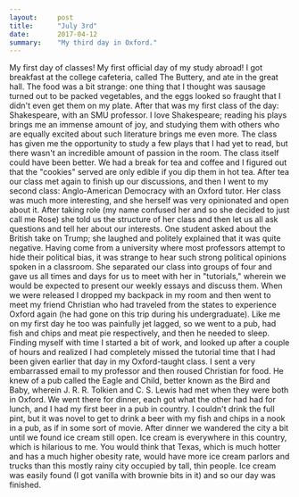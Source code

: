 ```yaml
---
layout:     post
title:      "July 3rd"
date:       2017-04-12
summary:    "My third day in Oxford."
---
```


My first day of classes! My first official day of my study abroad! I got breakfast at the college cafeteria, called The Buttery, and ate in the great hall. The food was a bit strange: one thing that I thought was sausage turned out to be packed vegetables, and the eggs looked so fraught that I didn't even get them on my plate. After that was my first class of the day: Shakespeare, with an SMU professor. I love Shakespeare; reading his plays brings me an immense amount of joy, and studying them with others who are equally excited about such literature brings me even more. The class has given me the opportunity to study a few plays that I had yet to read, but there wasn't an incredible amount of passion in the room. The class itself could have been better. 
We had a break for tea and coffee and I figured out that the "cookies" served are only edible if you dip them in hot tea. After tea our class met again to finish up our discussions, and then I went to my second class: Anglo-American Democracy with an Oxford tutor. Her class was much more interesting, and she herself was very opinionated and open about it. After taking role (my name confused her and so she decided to just call me Rose) she told us the structure of her class and then let us all ask questions and tell her about our interests. One student asked about the British take on Trump; she laughed and politely explained that it was quite negative. Having come from a university where most professors attempt to hide their political bias, it was strange to hear such strong political opinions spoken in a classroom. She separated our class into groups of four and gave us all times and days for us to meet with her in "tutorials," wherein we would be expected to present our weekly essays and discuss them.
When we were released I dropped my backpack in my room and then went to meet my friend Christian who had traveled from the states to experience Oxford again (he had gone on this trip during his undergraduate). Like me on my first day he too was painfully jet lagged, so we went to a pub, had fish and chips and meat pie respectively, and then he needed to sleep. Finding myself with time I started a bit of work, and looked up after a couple of hours and realized I had completely missed the tutorial time that I had been given earlier that day in my Oxford-taught class. 
I sent a very embarrassed email to my professor and then roused Christian for food. He knew of a pub called the Eagle and Child, better known as the Bird and Baby, wherein J. R. R. Tolkien and C. S. Lewis had met when they were both in Oxford. We went there for dinner, each got what the other had had for lunch, and I had my first beer in a pub in country. I couldn't drink the full pint, but it was novel to get to drink a beer with my fish and chips in a nook in a pub, as if in some sort of movie. After dinner we wandered the city a bit until we found ice cream still open. Ice cream is everywhere in this country, which is hilarious to me. You would think that Texas, which is much hotter and has a much higher obesity rate, would have more ice cream parlors and trucks than this mostly rainy city occupied by tall, thin people. Ice cream was easily found (I got vanilla with brownie bits in it) and so our day was finished. 